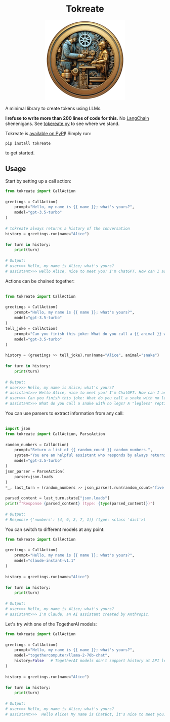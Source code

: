 <h1 align="center">Tokreate</h1>

<p align="center">
    <img alt="Tokreate official logo" src="https://github.com/soldni/tokreate/blob/main/assets/img/tokreate@1x.png?raw=true" width="50%">
</p>

A minimal library to create tokens using LLMs.

**I refuse to write more than 200 lines of code for this.**
No [LangChain](https://www.langchain.com) shenenigans.
See [tokereate.py](https://github.com/soldni/tokreate/blob/main/src/tokreate/tokereate.py) to see where we stand.


Tokreate is [available on PyPI](https://pypi.org/project/tokreate/)! Simply run:

```shell
pip install tokreate
```

to get started.

## Usage

Start by setting up a call action:

```python
from tokreate import CallAction

greetings = CallAction(
    prompt="Hello, my name is {{ name }}; what's yours?",
    model="gpt-3.5-turbo"
)

# tokreate always returns a history of the conversation
history = greetings.run(name="Alice")

for turn in history:
    print(turn)

# Output:
# user>>> Hello, my name is Alice; what's yours?
# assistant>>> Hello Alice, nice to meet you! I'm ChatGPT. How can I assist you today?
```

Actions can be chained together:

```python

from tokreate import CallAction

greetings = CallAction(
    prompt="Hello, my name is {{ name }}; what's yours?",
    model="gpt-3.5-turbo"
)
tell_joke = CallAction(
    prompt="Can you finish this joke: What do you call a {{ animal }} with no legs?",
    model="gpt-3.5-turbo"
)

history = (greetings >> tell_joke).run(name="Alice", animal="snake")

for turn in history:
    print(turn)

# Output:
# user>>> Hello, my name is Alice; what's yours?
# assistant>>> Hello Alice, nice to meet you! I'm ChatGPT. How can I assist you today?
# user>>> Can you finish this joke: What do you call a snake with no legs?
# assistant>>> What do you call a snake with no legs? A "legless" reptile!
```

You can use parsers to extract information from any call:

```python

import json
from tokreate import CallAction, ParseAction

random_numbers = CallAction(
    prompt="Return a list of {{ random_count }} random numbers.",
    system="You are an helpful assistant who responds by always returning a valid JSON object.",
    model="gpt-3.5-turbo"
)
json_parser = ParseAction(
    parser=json.loads
)
*_, last_turn = (random_numbers >> json_parser).run(random_count='five')

parsed_content = last_turn.state["json.loads"]
print(f"Response {parsed_content} (type: {type(parsed_content)})")

# Output:
# Response {'numbers': [4, 9, 2, 7, 1]} (type: <class 'dict'>)
```

You can switch to different models at any point:

```python
from tokreate import CallAction

greetings = CallAction(
    prompt="Hello, my name is {{ name }}; what's yours?",
    model="claude-instant-v1.1"
)

history = greetings.run(name="Alice")

for turn in history:
    print(turn)

# Output:
# user>>> Hello, my name is Alice; what's yours?
# assistant>>> I'm Claude, an AI assistant created by Anthropic.
```

Let's try with one of the TogetherAI models:

```python
from tokreate import CallAction

greetings = CallAction(
    prompt="Hello, my name is {{ name }}; what's yours?",
    model="togethercomputer/llama-2-70b-chat",
    history=False   # TogetherAI models don't support history at API level yet :( you can make your own in prompt
)

history = greetings.run(name="Alice")

for turn in history:
    print(turn)

# Output:
# user>>> Hello, my name is Alice; what's yours?
# assistant>>>  Hello Alice! My name is ChatBot, it's nice to meet you. How can I assist you today? Is there a specific topic you'd like to discuss or ask me a question about?
```
